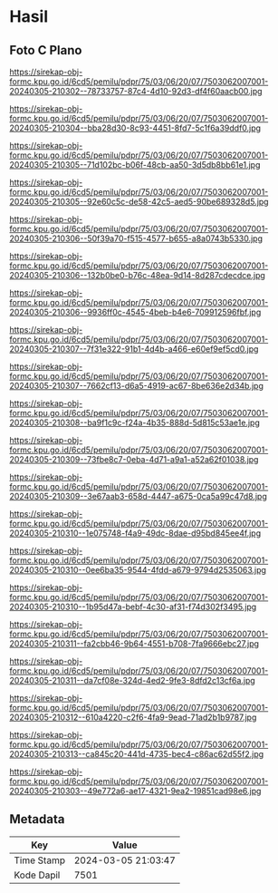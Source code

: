 # Hasil

## Foto C Plano

https://sirekap-obj-formc.kpu.go.id/6cd5/pemilu/pdpr/75/03/06/20/07/7503062007001-20240305-210302--78733757-87c4-4d10-92d3-df4f60aacb00.jpg

https://sirekap-obj-formc.kpu.go.id/6cd5/pemilu/pdpr/75/03/06/20/07/7503062007001-20240305-210304--bba28d30-8c93-4451-8fd7-5c1f6a39ddf0.jpg

https://sirekap-obj-formc.kpu.go.id/6cd5/pemilu/pdpr/75/03/06/20/07/7503062007001-20240305-210305--71d102bc-b06f-48cb-aa50-3d5db8bb61e1.jpg

https://sirekap-obj-formc.kpu.go.id/6cd5/pemilu/pdpr/75/03/06/20/07/7503062007001-20240305-210305--92e60c5c-de58-42c5-aed5-90be689328d5.jpg

https://sirekap-obj-formc.kpu.go.id/6cd5/pemilu/pdpr/75/03/06/20/07/7503062007001-20240305-210306--50f39a70-f515-4577-b655-a8a0743b5330.jpg

https://sirekap-obj-formc.kpu.go.id/6cd5/pemilu/pdpr/75/03/06/20/07/7503062007001-20240305-210306--132b0be0-b76c-48ea-9d14-8d287cdecdce.jpg

https://sirekap-obj-formc.kpu.go.id/6cd5/pemilu/pdpr/75/03/06/20/07/7503062007001-20240305-210306--9936ff0c-4545-4beb-b4e6-709912596fbf.jpg

https://sirekap-obj-formc.kpu.go.id/6cd5/pemilu/pdpr/75/03/06/20/07/7503062007001-20240305-210307--7f31e322-91b1-4d4b-a466-e60ef9ef5cd0.jpg

https://sirekap-obj-formc.kpu.go.id/6cd5/pemilu/pdpr/75/03/06/20/07/7503062007001-20240305-210307--7662cf13-d6a5-4919-ac67-8be636e2d34b.jpg

https://sirekap-obj-formc.kpu.go.id/6cd5/pemilu/pdpr/75/03/06/20/07/7503062007001-20240305-210308--ba9f1c9c-f24a-4b35-888d-5d815c53ae1e.jpg

https://sirekap-obj-formc.kpu.go.id/6cd5/pemilu/pdpr/75/03/06/20/07/7503062007001-20240305-210309--73fbe8c7-0eba-4d71-a9a1-a52a62f01038.jpg

https://sirekap-obj-formc.kpu.go.id/6cd5/pemilu/pdpr/75/03/06/20/07/7503062007001-20240305-210309--3e67aab3-658d-4447-a675-0ca5a99c47d8.jpg

https://sirekap-obj-formc.kpu.go.id/6cd5/pemilu/pdpr/75/03/06/20/07/7503062007001-20240305-210310--1e075748-f4a9-49dc-8dae-d95bd845ee4f.jpg

https://sirekap-obj-formc.kpu.go.id/6cd5/pemilu/pdpr/75/03/06/20/07/7503062007001-20240305-210310--0ee6ba35-9544-4fdd-a679-9794d2535063.jpg

https://sirekap-obj-formc.kpu.go.id/6cd5/pemilu/pdpr/75/03/06/20/07/7503062007001-20240305-210310--1b95d47a-bebf-4c30-af31-f74d302f3495.jpg

https://sirekap-obj-formc.kpu.go.id/6cd5/pemilu/pdpr/75/03/06/20/07/7503062007001-20240305-210311--fa2cbb46-9b64-4551-b708-7fa9666ebc27.jpg

https://sirekap-obj-formc.kpu.go.id/6cd5/pemilu/pdpr/75/03/06/20/07/7503062007001-20240305-210311--da7cf08e-324d-4ed2-9fe3-8dfd2c13cf6a.jpg

https://sirekap-obj-formc.kpu.go.id/6cd5/pemilu/pdpr/75/03/06/20/07/7503062007001-20240305-210312--610a4220-c2f6-4fa9-9ead-71ad2b1b9787.jpg

https://sirekap-obj-formc.kpu.go.id/6cd5/pemilu/pdpr/75/03/06/20/07/7503062007001-20240305-210313--ca845c20-441d-4735-bec4-c86ac62d55f2.jpg

https://sirekap-obj-formc.kpu.go.id/6cd5/pemilu/pdpr/75/03/06/20/07/7503062007001-20240305-210303--49e772a6-ae17-4321-9ea2-19851cad98e6.jpg


## Metadata

| Key        | Value               |
| ---------- | ------------------- |
| Time Stamp | 2024-03-05 21:03:47 |
| Kode Dapil | 7501                |



